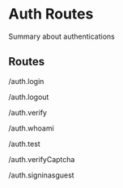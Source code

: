 # Auth Routes

Summary about authentications

## Routes

/auth.login

/auth.logout

/auth.verify

/auth.whoami

/auth.test

/auth.verifyCaptcha

/auth.signinasguest